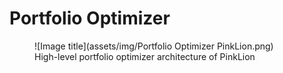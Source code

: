 # Portfolio Optimizer

<figure markdown>
  ![Image title](assets/img/Portfolio Optimizer PinkLion.png)
  <figcaption>High-level portfolio optimizer architecture of PinkLion</figcaption>
</figure>